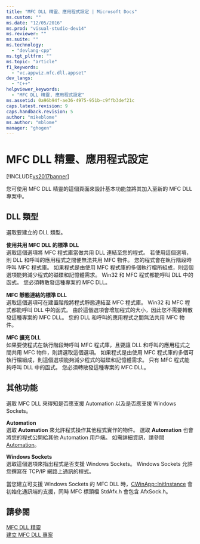 ```yaml
---
title: "MFC DLL 精靈、應用程式設定 | Microsoft Docs"
ms.custom: ""
ms.date: "12/05/2016"
ms.prod: "visual-studio-dev14"
ms.reviewer: ""
ms.suite: ""
ms.technology: 
  - "devlang-cpp"
ms.tgt_pltfrm: ""
ms.topic: "article"
f1_keywords: 
  - "vc.appwiz.mfc.dll.appset"
dev_langs: 
  - "C++"
helpviewer_keywords: 
  - "MFC DLL 精靈, 應用程式設定"
ms.assetid: 0a96b94f-ae36-4975-951b-c9ffb3def21c
caps.latest.revision: 9
caps.handback.revision: 5
author: "mikeblome"
ms.author: "mblome"
manager: "ghogen"
---
```

# MFC DLL 精靈、應用程式設定
[!INCLUDE[vs2017banner](../../assembler/inline/includes/vs2017banner.md)]

您可使用 MFC DLL 精靈的這個頁面來設計基本功能並將其加入至新的 MFC DLL 專案中。  
  
## DLL 類型  
 選取要建立的 DLL 類型。  
  
 **使用共用 MFC DLL 的標準 DLL**  
 選取這個選項將 MFC 程式庫當做共用 DLL 連結至您的程式。  若使用這個選項，則 DLL 和呼叫的應用程式之間便無法共用 MFC 物件。  您的程式會在執行階段時呼叫 MFC 程式庫。  如果程式是由使用 MFC 程式庫的多個執行檔所組成，則這個選項能夠減少程式的磁碟和記憶體需求。  Win32 和 MFC 程式都能呼叫 DLL 中的函式。  您必須轉散發這種專案的 MFC DLL。  
  
 **MFC 靜態連結的標準 DLL**  
 選取這個選項可在建置階段將程式靜態連結至 MFC 程式庫。  Win32 和 MFC 程式都能呼叫 DLL 中的函式。  由於這個選項會增加程式的大小，因此您不需要轉散發這種專案的 MFC DLL。  您的 DLL 和呼叫的應用程式之間無法共用 MFC 物件。  
  
 **MFC 擴充 DLL**  
 如果要使程式在執行階段時呼叫 MFC 程式庫，且要讓 DLL 和呼叫的應用程式之間共用 MFC 物件，則請選取這個選項。  如果程式是由使用 MFC 程式庫的多個可執行檔組成，則這個選項能夠減少程式的磁碟和記憶體需求。  只有 MFC 程式能夠呼叫 DLL 中的函式。  您必須轉散發這種專案的 MFC DLL。  
  
## 其他功能  
 選取 MFC DLL 來得知是否應支援 Automation 以及是否應支援 Windows Sockets。  
  
 **Automation**  
 選取 **Automation** 來允許程式操作其他程式實作的物件。  選取 **Automation** 也會將您的程式公開給其他 Automation 用戶端。  如需詳細資訊，請參閱 [Automation](../../mfc/automation.md)。  
  
 **Windows Sockets**  
 選取這個選項來指出程式是否支援 Windows Sockets。  Windows Sockets 允許您撰寫在 TCP\/IP 網路上通訊的程式。  
  
 當您建立可支援 Windows Sockets 的 MFC DLL 時，[CWinApp::InitInstance](../Topic/CWinApp::InitInstance.md) 會初始化通訊端的支援，同時 MFC 標頭檔 StdAfx.h 會包含 AfxSock.h。  
  
## 請參閱  
 [MFC DLL 精靈](../../mfc/reference/mfc-dll-wizard.md)   
 [建立 MFC DLL 專案](../../mfc/reference/creating-an-mfc-dll-project.md)